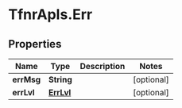 # TfnrApIs.Err

## Properties
Name | Type | Description | Notes
------------ | ------------- | ------------- | -------------
**errMsg** | **String** |  | [optional] 
**errLvl** | [**ErrLvl**](ErrLvl.md) |  | [optional] 


